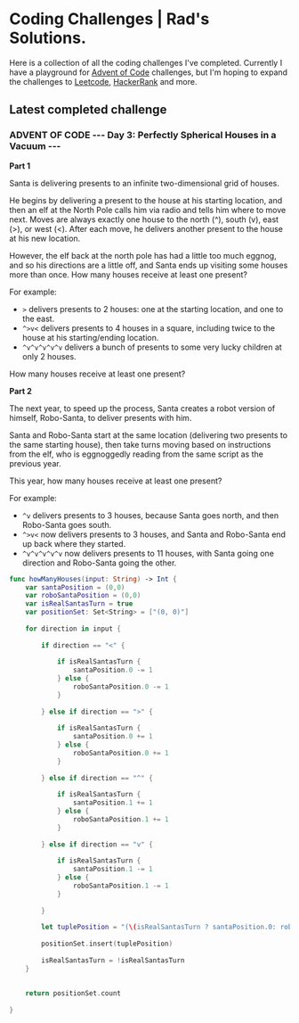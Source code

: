 # Coding Challenges | Rad's Solutions.
Here is a collection of all the coding challenges I've completed. Currently I have a playground for [Advent of Code](https://adventofcode.com/) challenges, but I'm hoping to expand the challenges to [Leetcode](https://leetcode.com/), [HackerRank](https://www.hackerrank.com/) and more.

 ## Latest completed challenge
 
### ADVENT OF CODE --- Day 3: Perfectly Spherical Houses in a Vacuum ---

**Part 1**

Santa is delivering presents to an infinite two-dimensional grid of houses.

He begins by delivering a present to the house at his starting location, and then an elf at the North Pole calls him via radio and tells him where to move next. Moves are always exactly one house to the north (^), south (v), east (>), or west (<). After each move, he delivers another present to the house at his new location.

However, the elf back at the north pole has had a little too much eggnog, and so his directions are a little off, and Santa ends up visiting some houses more than once. How many houses receive at least one present?

For example:

* `>` delivers presents to 2 houses: one at the starting location, and one to the east.
* `^>v<` delivers presents to 4 houses in a square, including twice to the house at his starting/ending location.
* `^v^v^v^v^v` delivers a bunch of presents to some very lucky children at only 2 houses.

How many houses receive at least one present?

**Part 2**

The next year, to speed up the process, Santa creates a robot version of himself, Robo-Santa, to deliver presents with him.

Santa and Robo-Santa start at the same location (delivering two presents to the same starting house), then take turns moving based on instructions from the elf, who is eggnoggedly reading from the same script as the previous year.

This year, how many houses receive at least one present?

For example:

* `^v` delivers presents to 3 houses, because Santa goes north, and then Robo-Santa goes south.
* `^>v<` now delivers presents to 3 houses, and Santa and Robo-Santa end up back where they started.
* `^v^v^v^v^v` now delivers presents to 11 houses, with Santa going one direction and Robo-Santa going the other. 

```swift
func howManyHouses(input: String) -> Int {
    var santaPosition = (0,0)
    var roboSantaPosition = (0,0)
    var isRealSantasTurn = true
    var positionSet: Set<String> = ["(0, 0)"]
    
    for direction in input {
        
        if direction == "<" {
            
            if isRealSantasTurn {
                santaPosition.0 -= 1
            } else {
                roboSantaPosition.0 -= 1
            }
            
        } else if direction == ">" {
            
            if isRealSantasTurn {
                santaPosition.0 += 1
            } else {
                roboSantaPosition.0 += 1
            }
            
        } else if direction == "^" {
            
            if isRealSantasTurn {
                santaPosition.1 += 1
            } else {
                roboSantaPosition.1 += 1
            }
            
        } else if direction == "v" {
            
            if isRealSantasTurn {
                santaPosition.1 -= 1
            } else {
                roboSantaPosition.1 -= 1
            }
            
        }
        
        let tuplePosition = "(\(isRealSantasTurn ? santaPosition.0: roboSantaPosition.0), \(isRealSantasTurn ? santaPosition.1: roboSantaPosition.1))"
        
        positionSet.insert(tuplePosition)
        
        isRealSantasTurn = !isRealSantasTurn
    }
    
    
    return positionSet.count
    
}
```
